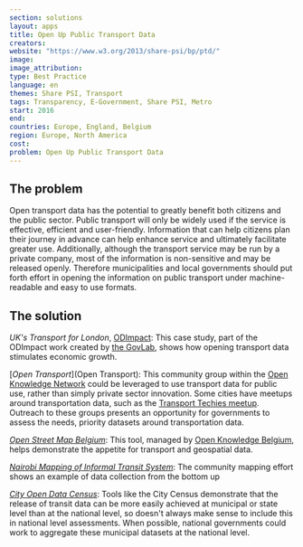 ```yaml
---
section: solutions
layout: apps
title: Open Up Public Transport Data
creators: 
website: "https://www.w3.org/2013/share-psi/bp/ptd/"
image: 
image_attribution:
type: Best Practice  
language: en
themes: Share PSI, Transport
tags: Transparency, E-Government, Share PSI, Metro
start: 2016
end: 
countries: Europe, England, Belgium
region: Europe, North America
cost: 
problem: Open Up Public Transport Data
---
```


## The problem
Open transport data has the potential to greatly benefit both citizens and the public sector. Public transport will only be widely used if the service is effective, efficient and user-friendly. Information that can help citizens plan their journey in advance can help enhance service and ultimately facilitate greater use. Additionally, although the transport service may be run by a private company, most of the information is non-sensitive and may be released openly. Therefore municipalities and local governments should put forth effort in opening the information on public transport under machine-readable and easy to use formats.

## The solution
_UK's Transport for London_, [ODImpact](http://odimpact.org/case-united-kingdoms-transport-for-london.html): This case study, part of the ODImpact work created by [the GovLab](thegovlab.org), shows how opening transport data stimulates economic growth.

[_Open Transport_](Open Transport): This community group within the [Open Knowledge Network](https://okfn.org/network/) could be leveraged to use transport data for public use, rather than simply private sector innovation. Some cities have meetups around transportation data, such as the [Transport Techies meetup](https://twitter.com/techiesdc). Outreach to these groups presents an opportunity for governments to assess the needs, priority datasets around transportation data.

[_Open Street Map Belgium_](http://osm.be/): This tool, managed by [Open Knowledge Belgium](http://www.openknowledge.be/), helps demonstrate the appetite for transport and geospatial data.

[_Nairobi Mapping of Informal Transit System_](http://www.wired.com/2015/08/nairobi-got-ad-hoc-bus-system-google-maps/): The community mapping effort shows an example of data collection from the bottom up

[_City Open Data Census_](http://census.okfn.org/): Tools like the City Census demonstrate that the release of transit data can be more easily achieved at municipal or state level than at the national level, so doesn't always make sense to include this in national level assessments. When possible, national governments could work to aggregate these municipal datasets at the national level.

